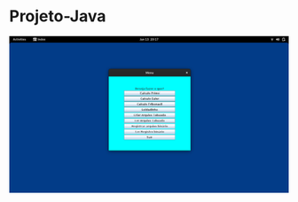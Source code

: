 # Projeto-Java
<img src="https://github.com/Xuxa09-code/Projeto-Java/blob/main/Screenshot%20from%202021-06-13%2020-17-28.png">
